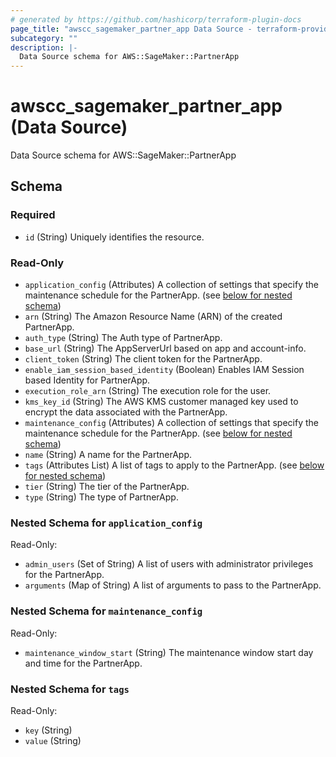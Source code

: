 ```yaml
---
# generated by https://github.com/hashicorp/terraform-plugin-docs
page_title: "awscc_sagemaker_partner_app Data Source - terraform-provider-awscc"
subcategory: ""
description: |-
  Data Source schema for AWS::SageMaker::PartnerApp
---
```


# awscc_sagemaker_partner_app (Data Source)

Data Source schema for AWS::SageMaker::PartnerApp



<!-- schema generated by tfplugindocs -->
## Schema

### Required

- `id` (String) Uniquely identifies the resource.

### Read-Only

- `application_config` (Attributes) A collection of settings that specify the maintenance schedule for the PartnerApp. (see [below for nested schema](#nestedatt--application_config))
- `arn` (String) The Amazon Resource Name (ARN) of the created PartnerApp.
- `auth_type` (String) The Auth type of PartnerApp.
- `base_url` (String) The AppServerUrl based on app and account-info.
- `client_token` (String) The client token for the PartnerApp.
- `enable_iam_session_based_identity` (Boolean) Enables IAM Session based Identity for PartnerApp.
- `execution_role_arn` (String) The execution role for the user.
- `kms_key_id` (String) The AWS KMS customer managed key used to encrypt the data associated with the PartnerApp.
- `maintenance_config` (Attributes) A collection of settings that specify the maintenance schedule for the PartnerApp. (see [below for nested schema](#nestedatt--maintenance_config))
- `name` (String) A name for the PartnerApp.
- `tags` (Attributes List) A list of tags to apply to the PartnerApp. (see [below for nested schema](#nestedatt--tags))
- `tier` (String) The tier of the PartnerApp.
- `type` (String) The type of PartnerApp.

<a id="nestedatt--application_config"></a>
### Nested Schema for `application_config`

Read-Only:

- `admin_users` (Set of String) A list of users with administrator privileges for the PartnerApp.
- `arguments` (Map of String) A list of arguments to pass to the PartnerApp.


<a id="nestedatt--maintenance_config"></a>
### Nested Schema for `maintenance_config`

Read-Only:

- `maintenance_window_start` (String) The maintenance window start day and time for the PartnerApp.


<a id="nestedatt--tags"></a>
### Nested Schema for `tags`

Read-Only:

- `key` (String)
- `value` (String)
